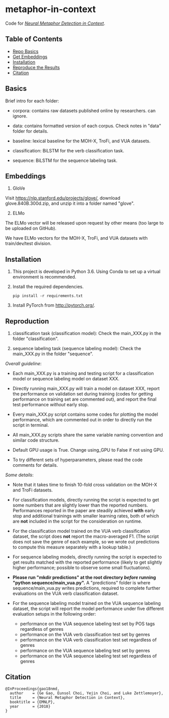 # metaphor-in-context
Code for [_Neural Metaphor Detection in Context_](https://arxiv.org/pdf/1808.09653.pdf).

## Table of Contents
- [Repo Basics](#basics)
- [Get Embeddings](#embeddings)
- [Installation](#installation)
- [Reproduce the Results](#reproduction)
- [Citation](#citation)

## Basics
Brief intro for each folder:

- corpora: contains raw datasets published online by researchers. can ignore.

- data: contains formatted version of each corpus. Check notes in "data" folder for details.

- baseline: lexical baseline for the MOH-X, TroFi, and VUA datasets.

- classification: BiLSTM for the verb classification task.

- sequence: BiLSTM for the sequence labeling task.

## Embeddings
1. GloVe

Visit https://nlp.stanford.edu/projects/glove/, download glove.840B.300d.zip, and unzip it into a folder named "glove".

2. ELMo

The ELMo vector will be released upon request by other means (too large to be uploaded on GitHub).

We have ELMo vectors for the MOH-X, TroFi, and VUA datasets with train/dev/test division. 

## Installation
1. This project is developed in Python 3.6. Using Conda to set up a virtual environment is recommended.

2. Install the required dependencies. 
    ```
    pip install -r requirements.txt
    ```
    
3. Install PyTorch from http://pytorch.org/.


## Reproduction

1. classification task (classification model): Check the main_XXX.py in the folder "classification".

2. sequence labeling task (sequence labeling model): Check the main_XXX.py in the folder "sequence".

_Overall guideline_:

- Each main_XXX.py is a training and testing script for a classification model or sequence labeling model on dataset XXX. 

- Directly running main_XXX.py will train a model on dataset XXX, report the performance on validation set during training (codes for getting performance on training set are commented out), and report the final test performance *without* early stop. 

- Every main_XXX.py script contains some codes for plotting the model performance, which are commented out in order to directly run the script in terminal.

- All main_XXX.py scripts share the same variable naming convention and similar code structure.

- Default GPU usage is True. Change using_GPU to False if not using GPU.

- To try different sets of hyperparameters, please read the code comments for details.

_Some details_:

- Note that it takes time to finish 10-fold cross validation on the MOH-X and TroFi datasets.

- For classification models, directly running the script is expected to get some numbers that are slightly lower than the reported numbers. Performances reported in the paper are steadily achieved **with** early stop and additional trainings with smaller learning rates, both of which are **not** included in the script for the consideration on runtime.

- For the classification model trained on the VUA verb classification dataset, the script does **not** report the macro-averaged F1. (The script does not save the genre of each example, so we wrote out predictions to compute this measure separately with a lookup table.)

- For sequence labeling models, directly running the script is expected to get results matched with the reported performance (likely to get slightly higher performance; possible to observe some small fluctuations).

- **Please run "mkdir predictions" at the root directory *before* running "python sequence/main_vua.py".** A "predictions" folder is where sequence/main_vua.py writes predictions, required to complete further evaluations on the VUA verb classification dataset.

- For the sequence labeling model trained on the VUA sequence labeling dataset, the script will report the model performance under five different evaluation setups in the following order:
    - performance on the VUA sequence labeling test set by POS tags regardless of genres
    - performance on the VUA verb classification test set by genres
    - performance on the VUA verb classification test set regardless of genres
    - performance on the VUA sequence labeling test set by genres
    - performance on the VUA sequence labeling test set regardless of genres



## Citation
```
@InProceedings{gao18nmd,
  author    = {Ge Gao, Eunsol Choi, Yejin Choi, and Luke Zettlemoyer},
  title     = {Neural Metaphor Detection in Context},
  booktitle = {EMNLP},
  year      = {2018}
}
```
